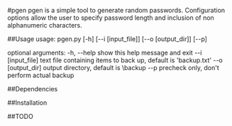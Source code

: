 #pgen
pgen is a simple tool to generate random passwords. Configuration options allow the user
to specify password length and inclusion of non alphanumeric characters. 

##Usage
usage: pgen.py [-h] [--i [input_file]] [--o [output_dir]] [--p]

optional arguments:
  -h, --help        show this help message and exit
  --i [input_file]  text file containing items to back up, default is
                    'backup.txt'
  --o [output_dir]  output directory, default is \backup
  --p               precheck only, don't perform actual backup
 

##Dependencies


##Installation


##TODO


